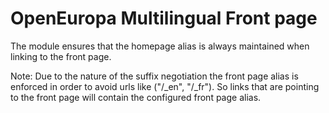 # OpenEuropa Multilingual Front page

The module ensures that the homepage alias is always maintained when linking to the front page.

Note: Due to the nature of the suffix negotiation the front page alias is enforced 
in order to avoid urls like ("/_en", "/_fr"). So links that are pointing
to the front page will contain the configured front page alias.
